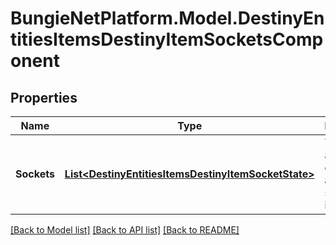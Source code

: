 # BungieNetPlatform.Model.DestinyEntitiesItemsDestinyItemSocketsComponent
## Properties

Name | Type | Description | Notes
------------ | ------------- | ------------- | -------------
**Sockets** | [**List&lt;DestinyEntitiesItemsDestinyItemSocketState&gt;**](DestinyEntitiesItemsDestinyItemSocketState.md) | The list of all sockets on the item, and their status information. | [optional] 

[[Back to Model list]](../README.md#documentation-for-models) [[Back to API list]](../README.md#documentation-for-api-endpoints) [[Back to README]](../README.md)

